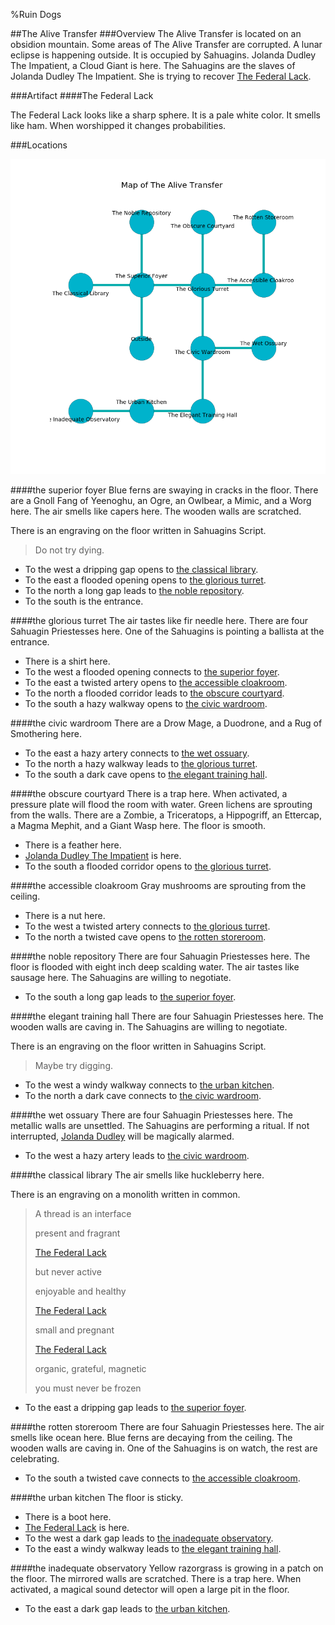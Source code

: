 %Ruin Dogs

##The Alive Transfer
###Overview
The Alive Transfer is located on an obsidion mountain. Some areas of The Alive Transfer are corrupted. A lunar eclipse is happening outside. It is occupied by Sahuagins. <a name="Jolanda-Dudley-The-Impatient"></a>Jolanda Dudley The Impatient, a Cloud Giant is here. The Sahuagins are the slaves of Jolanda Dudley The Impatient. She  is trying to recover [The Federal Lack](#The-Federal-Lack). 



###Artifact
####<a name="The-Federal-Lack"></a>The Federal Lack


The Federal Lack looks like a sharp sphere. It is a pale white color. It smells like ham. When worshipped it changes probabilities. 





###Locations


![](../v2/images/The-Alive-Transfer.png)

####<a name="the-superior-foyer"></a>the superior foyer
Blue ferns are swaying in cracks in the floor. There are a Gnoll Fang of Yeenoghu, an Ogre, an Owlbear, a Mimic, and a Worg here. The air smells like capers here. The wooden walls are scratched. 

There is an engraving on the floor written in Sahuagins Script. 

> Do not try dying.
>


* To the west a dripping gap opens to [the classical library](#the-classical-library).
* To the east a flooded opening opens to [the glorious turret](#the-glorious-turret).
* To the north a long gap leads to [the noble repository](#the-noble-repository).
* To the south is the entrance.


####<a name="the-glorious-turret"></a>the glorious turret
The air tastes like fir needle here. There are four Sahuagin Priestesses here. One of the Sahuagins is pointing a ballista at the entrance. 



* There is a shirt here.
* To the west a flooded opening connects to [the superior foyer](#the-superior-foyer).
* To the east a twisted artery opens to [the accessible cloakroom](#the-accessible-cloakroom).
* To the north a flooded corridor leads to [the obscure courtyard](#the-obscure-courtyard).
* To the south a hazy walkway opens to [the civic wardroom](#the-civic-wardroom).


####<a name="the-civic-wardroom"></a>the civic wardroom
There are a Drow Mage, a Duodrone, and a Rug of Smothering here. 



* To the east a hazy artery connects to [the wet ossuary](#the-wet-ossuary).
* To the north a hazy walkway leads to [the glorious turret](#the-glorious-turret).
* To the south a dark cave opens to [the elegant training hall](#the-elegant-training-hall).


####<a name="the-obscure-courtyard"></a>the obscure courtyard
There is a trap here. When activated, a pressure plate will flood the room with water. Green lichens are sprouting from the walls. There are a Zombie, a Triceratops, a Hippogriff, an Ettercap, a Magma Mephit, and a Giant Wasp here. The floor is smooth. 



* There is a feather here.
* [Jolanda Dudley The Impatient](#Jolanda-Dudley-The-Impatient) is here.
* To the south a flooded corridor opens to [the glorious turret](#the-glorious-turret).


####<a name="the-accessible-cloakroom"></a>the accessible cloakroom
Gray mushrooms are sprouting from the ceiling. 



* There is a nut here.
* To the west a twisted artery connects to [the glorious turret](#the-glorious-turret).
* To the north a twisted cave opens to [the rotten storeroom](#the-rotten-storeroom).


####<a name="the-noble-repository"></a>the noble repository
There are four Sahuagin Priestesses here. The floor is flooded with eight inch deep scalding water. The air tastes like sausage here. The Sahuagins are willing to negotiate. 



* To the south a long gap leads to [the superior foyer](#the-superior-foyer).


####<a name="the-elegant-training-hall"></a>the elegant training hall
There are four Sahuagin Priestesses here. The wooden walls are caving in. The Sahuagins are willing to negotiate. 

There is an engraving on the floor written in Sahuagins Script. 

> Maybe try digging.
>


* To the west a windy walkway connects to [the urban kitchen](#the-urban-kitchen).
* To the north a dark cave connects to [the civic wardroom](#the-civic-wardroom).


####<a name="the-wet-ossuary"></a>the wet ossuary
There are four Sahuagin Priestesses here. The metallic walls are unsettled. The Sahuagins are performing a ritual. If not interrupted, [Jolanda Dudley](#Jolanda-Dudley) will be magically alarmed. 



* To the west a hazy artery leads to [the civic wardroom](#the-civic-wardroom).


####<a name="the-classical-library"></a>the classical library
The air smells like huckleberry here. 

There is an engraving on a monolith written in common. 

> A thread is an interface
>
> present and fragrant
>
> [The Federal Lack](#The-Federal-Lack)
>
> but never active
>
> enjoyable and healthy
>
> [The Federal Lack](#The-Federal-Lack)
>
> small and pregnant
>
> [The Federal Lack](#The-Federal-Lack)
>
> organic, grateful, magnetic
>
> you must never be frozen
>


* To the east a dripping gap leads to [the superior foyer](#the-superior-foyer).


####<a name="the-rotten-storeroom"></a>the rotten storeroom
There are four Sahuagin Priestesses here. The air smells like ocean here. Blue ferns are decaying from the ceiling. The wooden walls are caving in. One of the Sahuagins is on watch, the rest are celebrating. 



* To the south a twisted cave connects to [the accessible cloakroom](#the-accessible-cloakroom).


####<a name="the-urban-kitchen"></a>the urban kitchen
The floor is sticky. 



* There is a boot here.
* [The Federal Lack](#The-Federal-Lack) is here.
* To the west a dark gap leads to [the inadequate observatory](#the-inadequate-observatory).
* To the east a windy walkway leads to [the elegant training hall](#the-elegant-training-hall).


####<a name="the-inadequate-observatory"></a>the inadequate observatory
Yellow razorgrass is growing in a patch on the floor. The mirrored walls are scratched. There is a trap here. When activated, a magical sound detector will open a large pit in the floor. 



* To the east a dark gap leads to [the urban kitchen](#the-urban-kitchen).


